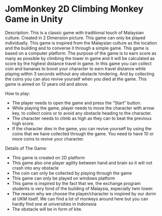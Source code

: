 # JomMonkey 2D Climbing Monkey Game in Unity

Description: This is a classic game with traditional touch of Malaysian culture. Created in 2 Dimension picture. This game can only be played individually. This game is inspired from the Malaysian culture as the location and the building and to converse it through a simple game. This game is based on a computer platform. The purpose of the game is to earn score as many as possible by climbing the tower in game and it will be calculated as score by the highest distance travel in game. In this game you can collect coin and bananas to boost your character to earn travel distance while playing within 3 seconds without any obstacle hindering. And by collecting the coins you can also revive yourself when you died at the game. This game is aimed on 12 years old and above.

How to play:
- The player needs to open the game and press the “Start” button.
- While playing the game, player needs to move the character with arrow key, to collect coins or to avoid any obstacle heading to the character.
- The character needs to climb as high as they can to beat the previous high score.
- If the character dies in the game, you can revive yourself by using the coins that we have collected through the game. You need to have 10 or more coins to         revive your character.
 
Details of The Game:
- This game is created on 2D platform
- This game also one player agility between hand and brain so it will not crash into any obstacle
- The coin can only be collected by playing through the game
- This game can only be played on windows platform
- This game is inspired by the fact that we, the exchange program students is very fond of the building of Malaysia, especially twin tower.
- The reason why we choose the player/character is inspired by our dorm at UKM itself. We can find a lot of monkeys around here but you can hardly find one at         universities in Indonesia
- The obstacle will be in form of kite.
